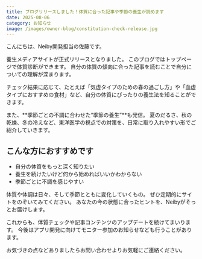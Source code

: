 ```yaml
---
title: ブログリリースしました！体質に合った記事や季節の養生が読めます
date: 2025-08-06
category: お知らせ
image: /images/owner-blog/constitution-check-release.jpg
---
```


こんにちは、Neiby開発担当の佐藤です。

養生メディアサイトが正式リリースとなりました。
このブログではトップページで体質診断ができます。
自分の体質の傾向に合った記事を読むことで自分についての理解が深まります。

チェック結果に応じて、たとえば「気虚タイプのための春の過ごし方」や「血虚タイプにおすすめの食材」など、自分の体質にぴったりの養生法を知ることができます。

また、**季節ごとの不調に合わせた“季節の養生”**も発信。
夏のだるさ、秋の乾燥、冬の冷えなど、東洋医学の視点での対策を、日常に取り入れやすい形でご紹介していきます。

## こんな方におすすめです
- 自分の体質をもっと深く知りたい
- 養生を続けたいけど何から始めればいいかわからない
- 季節ごとに不調を感じやすい

体質や体調は日々、そして季節とともに変化していくもの。
ぜひ定期的にサイトをのぞいてみてください。
あなたの今の状態に合ったヒントを、Neibyがそっとお届けします。

これからも、体質チェックや記事コンテンツのアップデートを続けてまいります。
今後はアプリ開発に向けてモニター参加のお知らせなども行うことがあります。

お気づきの点などありましたらお問い合わせよりお気軽にご連絡ください。